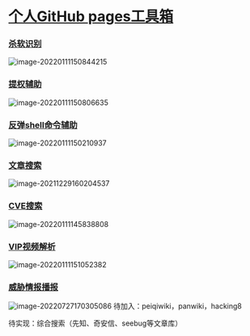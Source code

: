 # [个人GitHub pages工具箱](https://mrwq.github.io/tools/)

### [杀软识别](https://mrwq.github.io/tools/avlist/) <br>
![image-20220111150844215](https://cdn.jsdelivr.net/gh/MrWQ/vulnerability-test-img/img/202201111508299.png)
### [提权辅助](https://mrwq.github.io/tools/peassist/) <br>
![image-20220111150806635](https://cdn.jsdelivr.net/gh/MrWQ/vulnerability-test-img/img/202201111508745.png)
### [反弹shell命令辅助](https://mrwq.github.io/tools/reverseshellgenerator/) <br>
![image-20220111150210937](https://cdn.jsdelivr.net/gh/MrWQ/vulnerability-test-img/img/202201111502038.png)
### [文章搜索](https://mrwq.github.io/tools/paper/) <br>
![image-20211229160204537](https://cdn.jsdelivr.net/gh/MrWQ/vulnerability-test-img/img/202112291602722.png)
### [CVE搜索](https://mrwq.github.io/tools/cve/?cdn=1) <br>
![image-20220111145838808](https://cdn.jsdelivr.net/gh/MrWQ/vulnerability-test-img/img/202201111458884.png)
### [VIP视频解析](https://mrwq.github.io/tools/vip/) <br>
![image-20220111151052382](https://cdn.jsdelivr.net/gh/MrWQ/vulnerability-test-img/img/202201111510466.png)
### [威胁情报播报](https://mrwq.github.io/tools/threat-intelligence/) <br>
![image-20220727170305086](https://cdn.jsdelivr.net/gh/MrWQ/vulnerability-test-img/img/202207271703799.png)
待加入：peiqiwiki，panwiki，hacking8

待实现：综合搜索（先知、奇安信、seebug等文章库）